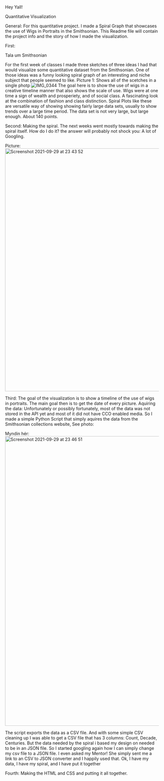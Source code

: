 Hey Yall!

Quantitative Visualization

General:
For this quantitative project. I made a Spiral Graph that showcases the use of Wigs in Portraits in the Smithsonian. 
This Readme file will contain the project info and the story of how I made the visualization.

First:

Tala um Smithsonian

For the first week of classes I made three sketches of three ideas I had that would visualize some quantitative dataset from the Smithsonian. One of those ideas was a funny looking spiral graph of an interesting and niche subject that people seemed to like. 
Picture 1: Shows all of the scetches in a single photp
![IMG_0344](https://user-images.githubusercontent.com/73747671/132769152-e50b12ef-f2bd-423f-bf44-389fe3cee8ac.jpg)
The goal here is to show the use of wigs in a creative timeline manner that also shows the scale of use. Wigs were at one time a sign of wealth and prosperiety, and of social class. A fascinating look at the combination of fashion and class distinction. Spiral Plots like these are versatile way of showing showing fairly large data sets, usually to show trends over a large time period. The data set is not very large, but large enough. About 140 points.

Second:
Making the spiral. The next weeks went mostly towards making the spiral itself. How do I do it? the answer will probably not shock you: A lot of Googling. 

Picture:
<img width="797" alt="Screenshot 2021-09-29 at 23 43 52" src="https://user-images.githubusercontent.com/73747671/135383656-d4d37f96-cff4-4fd0-9aa6-e3ba85fc824a.png">



Third:
The goal of the visualization is to show a timeline of the use of wigs in portraits. The main goal then is to get the date of every picture.
Aquiring the data: Unfortunately or possibly fortunately, most of the data was not stored in the API yet and most of it did not have CCO enabled media. So I made a simple Python Script that simply aquires the data from the Smithsonian collections website, See photo:

Myndin hér:
<img width="950" alt="Screenshot 2021-09-29 at 23 46 51" src="https://user-images.githubusercontent.com/73747671/135383868-a224b01a-924b-44dc-a139-d358ee8129a4.png">


The script exports the data as a CSV file. And with some simple CSV cleaning up I was able to get a CSV file that has 3 columns: Count, Decade, Centuries. But the data needed by the spiral i based my design on needed to be in an JSON file. So I started googling again how I can simply change my csv file to a JSON file. I even asked my Mentor! She simply sent me a link to an CSV to JSON converter and I happily used that. 
Ok, I have my data, I have my spiral, and I have put it together

Fourth:
Making the HTML and CSS and putting it all together.






